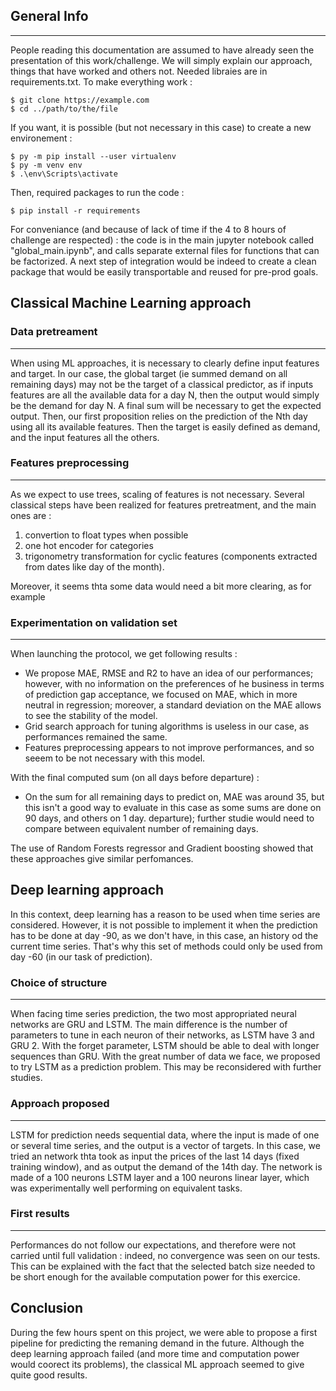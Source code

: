 ## General Info
***
People reading this documentation are assumed to have already seen the presentation of this work/challenge.
We will simply explain our approach, things that have worked and others not.
Needed libraies are in requirements.txt.
To make everything work :
```
$ git clone https://example.com
$ cd ../path/to/the/file
```
If you want, it is possible (but not necessary in this case) to create a new environement :
```
$ py -m pip install --user virtualenv
$ py -m venv env
$ .\env\Scripts\activate
```
Then, required packages to run the code :
```
$ pip install -r requirements
```
For conveniance (and because of lack of time if the 4 to 8 hours of challenge are respected) : the code is in the main jupyter notebook called "global_main.ipynb", and calls separate external files for functions that can be factorized.
A next step of integration would be indeed to create a clean package that would be easily transportable and reused for pre-prod goals.

## Classical Machine Learning approach
### Data pretreament
***
When using ML approaches, it is necessary to clearly define input features and target.
In our case, the global target (ie summed demand on all remaining days) may not be the target of a classical predictor, as if inputs features are all the available data for a day N, then the output would simply be the demand for day N. A final sum will be necessary to get the expected output.
Then, our first proposition relies on the prediction of the Nth day using all its available features.
Then the target is easily defined as demand, and the input features all the others.

### Features preprocessing
***
As we expect to use trees, scaling of features is not necessary.
Several classical steps have been realized for features pretreatment, and the main ones are :
1. convertion to float types when possible
2. one hot encoder for categories
3. trigonometry transformation for cyclic features (components extracted from dates like day of the month).

Moreover, it seems thta some data would need a bit more clearing, as for example

### Experimentation on validation set
***
When launching the protocol, we get following results :
 * We propose MAE, RMSE and R2 to have an idea of our performances; however, with no information on the preferences of he business in terms of prediction gap acceptance, we focused on MAE, which in more neutral in regression; moreover, a standard deviation on the MAE allows to see the stability of the model.
 * Grid search approach for tuning algorithms is useless in our case, as performances remained the same.
 * Features preprocessing appears to not improve performances, and so seeem to be not necessary with this model.

With the final computed sum (on all days before departure) :
 * On the sum for all remaining days to predict on, MAE was around 35, but this isn't a good way to evaluate in this case as some sums are done on 90 days, and others on 1 day. departure); further studie would need to compare between equivalent number of remaining days. 

The use of Random Forests regressor and Gradient boosting showed that these approaches give similar perfomances.

## Deep learning approach
In this context, deep learning has a reason to be used when time series are considered. However, it is not possible to implement it when the prediction has to be done at day -90, as we don't have, in this case, an history od the current time series. That's why this set of methods could only be used from day -60 (in our task of prediction).
### Choice of structure
***
When facing time series prediction, the two most appropriated neural networks are GRU and LSTM. The main difference is the number of parameters to tune in each neuron of their networks, as LSTM have 3 and GRU 2. With the forget parameter, LSTM should be able to deal with longer sequences than GRU. With the great number of data we face, we proposed to try LSTM as a prediction problem. 
This may be reconsidered with further studies.

### Approach proposed
***
LSTM for prediction needs sequential data, where the input is made of one or several time series, and the output is a vector of targets.
In this case, we tried an network thta took as input the prices of the last 14 days (fixed training window), and as output the demand of the 14th day.
The network is made of a 100 neurons LSTM layer and a 100 neurons linear layer, which was experimentally well performing on equivalent tasks.


### First results
***
Performances do not follow our expectations, and therefore were not carried until full validation : indeed, no convergence was seen on our tests. This can be explained with the fact that the selected batch size needed to be short enough for the available computation power for this exercice.

## Conclusion
During the few hours spent on this project, we were able to propose a first pipeline for predicting the remaning demand in the future. Although the deep learning approach failed (and more time and computation power would coorect its problems), the classical ML approach seemed to give quite good results.